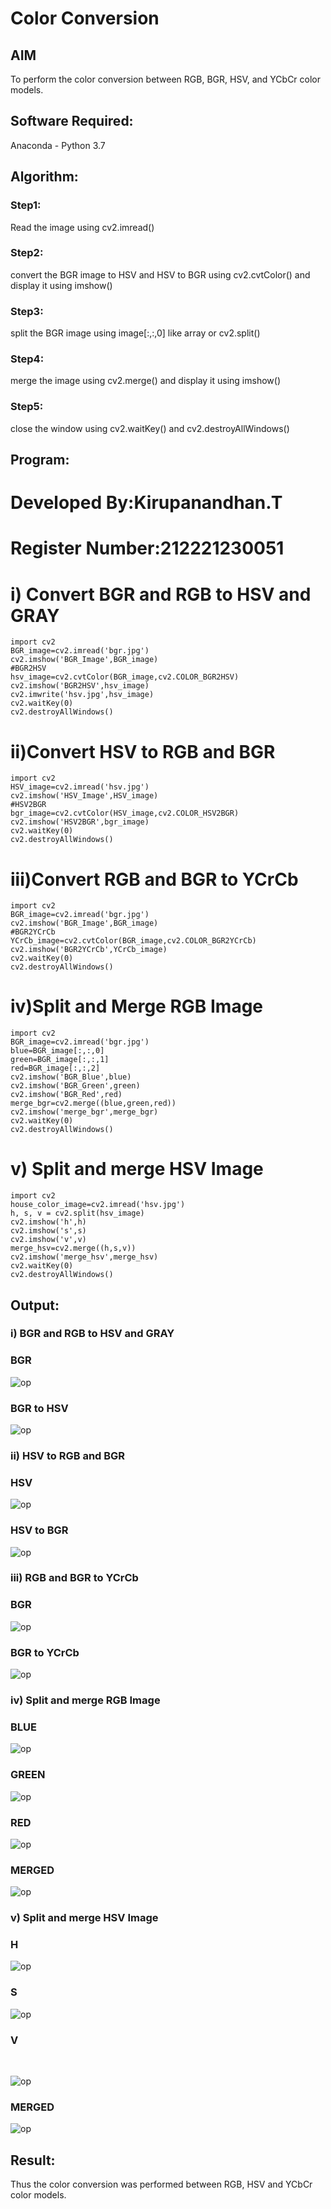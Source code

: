 # Color Conversion
## AIM
To perform the color conversion between RGB, BGR, HSV, and YCbCr color models.

## Software Required:
Anaconda - Python 3.7
## Algorithm:
### Step1:
Read the image using cv2.imread()
<br>

### Step2:
convert the BGR image to HSV and HSV to BGR using cv2.cvtColor() and display it using imshow()
<br>

### Step3:
split the BGR image using image[:,:,0] like array or cv2.split()
<br>

### Step4:
merge the image using cv2.merge() and display it using imshow()
<br>

### Step5:
close the window using cv2.waitKey() and cv2.destroyAllWindows()
<br>

## Program:

# Developed By:Kirupanandhan.T
# Register Number:212221230051
# i) Convert BGR and RGB to HSV and GRAY
```
import cv2
BGR_image=cv2.imread('bgr.jpg')
cv2.imshow('BGR_Image',BGR_image)
#BGR2HSV
hsv_image=cv2.cvtColor(BGR_image,cv2.COLOR_BGR2HSV)
cv2.imshow('BGR2HSV',hsv_image)
cv2.imwrite('hsv.jpg',hsv_image)
cv2.waitKey(0)
cv2.destroyAllWindows()

```




# ii)Convert HSV to RGB and BGR
```
import cv2
HSV_image=cv2.imread('hsv.jpg')
cv2.imshow('HSV_Image',HSV_image)
#HSV2BGR
bgr_image=cv2.cvtColor(HSV_image,cv2.COLOR_HSV2BGR)
cv2.imshow('HSV2BGR',bgr_image)
cv2.waitKey(0)
cv2.destroyAllWindows()
```


# iii)Convert RGB and BGR to YCrCb
```
import cv2
BGR_image=cv2.imread('bgr.jpg')
cv2.imshow('BGR_Image',BGR_image)
#BGR2YCrCb
YCrCb_image=cv2.cvtColor(BGR_image,cv2.COLOR_BGR2YCrCb)
cv2.imshow('BGR2YCrCb',YCrCb_image)
cv2.waitKey(0)
cv2.destroyAllWindows()
```



# iv)Split and Merge RGB Image
```
import cv2
BGR_image=cv2.imread('bgr.jpg')
blue=BGR_image[:,:,0]
green=BGR_image[:,:,1]
red=BGR_image[:,:,2]
cv2.imshow('BGR_Blue',blue)
cv2.imshow('BGR_Green',green)
cv2.imshow('BGR_Red',red)
merge_bgr=cv2.merge((blue,green,red))
cv2.imshow('merge_bgr',merge_bgr)
cv2.waitKey(0)
cv2.destroyAllWindows()
```



# v) Split and merge HSV Image
```
import cv2
house_color_image=cv2.imread('hsv.jpg')
h, s, v = cv2.split(hsv_image)
cv2.imshow('h',h)
cv2.imshow('s',s)
cv2.imshow('v',v)
merge_hsv=cv2.merge((h,s,v))
cv2.imshow('merge_hsv',merge_hsv)
cv2.waitKey(0)
cv2.destroyAllWindows()
```




## Output:
### i) BGR and RGB to HSV and GRAY
### BGR
![op](./op1.png)
<br>

### BGR to HSV
![op](./op2.png)
<br>

### ii) HSV to RGB and BGR
### HSV
![op](./op3.png)
<br>

### HSV to BGR
![op](./op4.png)
<br>

### iii) RGB and BGR to YCrCb
### BGR
![op](./op5.png)
<br>

### BGR to YCrCb
![op](./op6.png)
<br>

### iv) Split and merge RGB Image
### BLUE
![op](./op7.png)
<br>

### GREEN
![op](./op8.png)
<br>

### RED
![op](./op9.png)
<br>

### MERGED

![op](./op10.png)
<br>

### v) Split and merge HSV Image
### H
![op](./op11.png)
<br>

### S
![op](./op12.png)

### V
<br>

![op](./op13.png)
<br>

### MERGED
![op](./op14.png)
<br>

## Result:
Thus the color conversion was performed between RGB, HSV and YCbCr color models.

